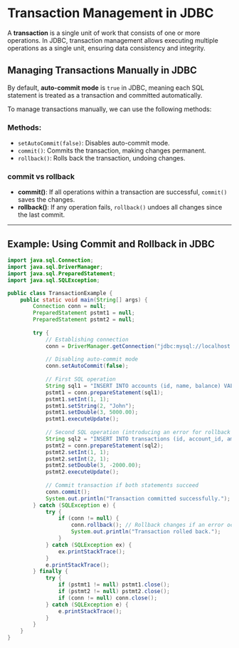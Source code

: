 # Transaction Management in JDBC

A **transaction** is a single unit of work that consists of one or more operations. In JDBC, transaction management allows executing multiple operations as a single unit, ensuring data consistency and integrity.

## Managing Transactions Manually in JDBC
By default, **auto-commit mode** is `true` in JDBC, meaning each SQL statement is treated as a transaction and committed automatically.

To manage transactions manually, we can use the following methods:

### Methods:
- `setAutoCommit(false)`: Disables auto-commit mode.
- `commit()`: Commits the transaction, making changes permanent.
- `rollback()`: Rolls back the transaction, undoing changes.

### commit vs rollback
- **commit()**: If all operations within a transaction are successful, `commit()` saves the changes.
- **rollback()**: If any operation fails, `rollback()` undoes all changes since the last commit.

---

## Example: Using Commit and Rollback in JDBC

```java
import java.sql.Connection;
import java.sql.DriverManager;
import java.sql.PreparedStatement;
import java.sql.SQLException;

public class TransactionExample {
    public static void main(String[] args) {
        Connection conn = null;
        PreparedStatement pstmt1 = null;
        PreparedStatement pstmt2 = null;
        
        try {
            // Establishing connection
            conn = DriverManager.getConnection("jdbc:mysql://localhost:3306/testdb", "root", "password");
            
            // Disabling auto-commit mode
            conn.setAutoCommit(false);
            
            // First SQL operation
            String sql1 = "INSERT INTO accounts (id, name, balance) VALUES (?, ?, ?)";
            pstmt1 = conn.prepareStatement(sql1);
            pstmt1.setInt(1, 1);
            pstmt1.setString(2, "John");
            pstmt1.setDouble(3, 5000.00);
            pstmt1.executeUpdate();
            
            // Second SQL operation (introducing an error for rollback test)
            String sql2 = "INSERT INTO transactions (id, account_id, amount) VALUES (?, ?, ?)";
            pstmt2 = conn.prepareStatement(sql2);
            pstmt2.setInt(1, 1);
            pstmt2.setInt(2, 1);
            pstmt2.setDouble(3, -2000.00);
            pstmt2.executeUpdate();
            
            // Commit transaction if both statements succeed
            conn.commit();
            System.out.println("Transaction committed successfully.");
        } catch (SQLException e) {
            try {
                if (conn != null) {
                    conn.rollback(); // Rollback changes if an error occurs
                    System.out.println("Transaction rolled back.");
                }
            } catch (SQLException ex) {
                ex.printStackTrace();
            }
            e.printStackTrace();
        } finally {
            try {
                if (pstmt1 != null) pstmt1.close();
                if (pstmt2 != null) pstmt2.close();
                if (conn != null) conn.close();
            } catch (SQLException e) {
                e.printStackTrace();
            }
        }
    }
}
